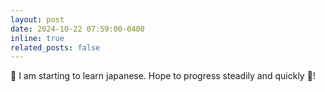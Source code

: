 ```yaml
---
layout: post
date: 2024-10-22 07:59:00-0400
inline: true
related_posts: false
---
```


:japan: I am starting to learn japanese. Hope to progress steadily and quickly :izakaya_lantern:!
